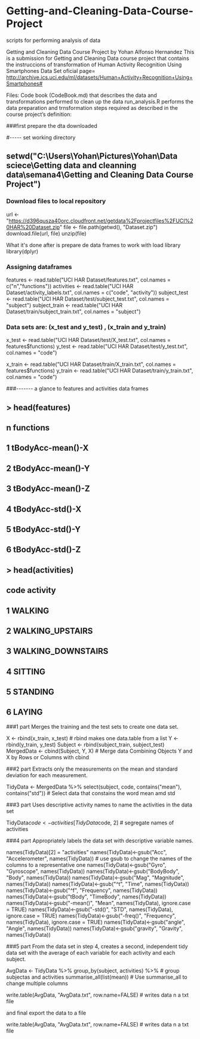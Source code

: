 # Getting-and-Cleaning-Data-Course-Project
scripts for performing analysis of data

Getting and Cleaning Data Course Project by Yohan Alfonso Hernandez
This is a submission for Getting and Cleaning Data course project that contains the instruccions of transformation of Human Activity Recognition Using Smartphones Data Set 
oficial page= http://archive.ics.uci.edu/ml/datasets/Human+Activity+Recognition+Using+Smartphones#

Files:
Code book (CodeBook.md) that describes the data and transformations performed to clean up the data
run_analysis.R performs the data preparation and trnsformation  steps required as described in the course project’s definition:

###first prepare the dta downloaded


#----- set working directory

## setwd("C:\\Users\\Yohan\\Pictures\\Yohan\\Data sciece\\Getting data and cleanning data\\semana4\\Getting and Cleaning Data Course Project")


### Download files to local repository
url <- "https://d396qusza40orc.cloudfront.net/getdata%2Fprojectfiles%2FUCI%20HAR%20Dataset.zip"
file <- file.path(getwd(), "Dataset.zip")
download.file(url, file) 
unzip(file) 


What it's done after is prepare de data frames to work with
load library
library(dplyr)

### Assigning dataframes

features <- read.table("UCI HAR Dataset/features.txt", col.names = c("n","functions"))
activities <- read.table("UCI HAR Dataset/activity_labels.txt", col.names = c("code", "activity"))
subject_test <- read.table("UCI HAR Dataset/test/subject_test.txt", col.names = "subject")
subject_train <- read.table("UCI HAR Dataset/train/subject_train.txt", col.names = "subject")


### Data sets  are:  (x_test and  y_test) , (x_train and y_train)

x_test <- read.table("UCI HAR Dataset/test/X_test.txt", col.names = features$functions)
y_test <- read.table("UCI HAR Dataset/test/y_test.txt", col.names = "code")

x_train <- read.table("UCI HAR Dataset/train/X_train.txt", col.names = features$functions)
y_train <- read.table("UCI HAR Dataset/train/y_train.txt", col.names = "code")

###-------   a  glance to features and activities data frames

## > head(features)
##    n         functions

## 1 tBodyAcc-mean()-X
## 2 tBodyAcc-mean()-Y
## 3 tBodyAcc-mean()-Z
## 4 tBodyAcc-std()-X
## 5 tBodyAcc-std()-Y
## 6 tBodyAcc-std()-Z


## > head(activities)
## code   activity

## 1      WALKING
## 2      WALKING_UPSTAIRS
## 3      WALKING_DOWNSTAIRS
## 4      SITTING
## 5      STANDING
## 6      LAYING


###1 part Merges the training and the test sets to create one data set.

X <- rbind(x_train, x_test)                     # rbind makes one data.table from a list 
Y <- rbind(y_train, y_test)
Subject <- rbind(subject_train, subject_test)
MergedData <- cbind(Subject, Y, X)              # Merge data Combining Objects Y and X  by Rows or Columns with cbind

###2 part Extracts only the measurements on the mean and standard deviation for each measurement.

TidyData <- MergedData %>% select(subject, code, contains("mean"), contains("std"))   # Select data that constains the word mean amd std


###3 part Uses descriptive activity names to name the activities in the data set

TidyData$code <- activities[TidyData$code, 2]     # segregate  names of activities


###4 part Appropriately labels the data set with descriptive variable names. 

names(TidyData)[2] = "activities"
names(TidyData)<-gsub("Acc", "Accelerometer", names(TidyData))          #  use gsub to change the names of the columns to a representative one
names(TidyData)<-gsub("Gyro", "Gyroscope", names(TidyData))
names(TidyData)<-gsub("BodyBody", "Body", names(TidyData))
names(TidyData)<-gsub("Mag", "Magnitude", names(TidyData))
names(TidyData)<-gsub("^t", "Time", names(TidyData))
names(TidyData)<-gsub("^f", "Frequency", names(TidyData))
names(TidyData)<-gsub("tBody", "TimeBody", names(TidyData))
names(TidyData)<-gsub("-mean()", "Mean", names(TidyData), ignore.case = TRUE)
names(TidyData)<-gsub("-std()", "STD", names(TidyData), ignore.case = TRUE)
names(TidyData)<-gsub("-freq()", "Frequency", names(TidyData), ignore.case = TRUE)
names(TidyData)<-gsub("angle", "Angle", names(TidyData))
names(TidyData)<-gsub("gravity", "Gravity", names(TidyData))

###5 part  From the data set in step 4, creates a second, independent tidy data set with the average of each variable for each activity and each subject.

AvgData <- TidyData %>%
        group_by(subject, activities) %>%               # group  subjectas and activities
        summarise_all(list(mean))                       # Use summarise_all to change  multiple columns

write.table(AvgData, "AvgData.txt", row.name=FALSE)   # writes data n a txt file


and final export the data to a file

write.table(AvgData, "AvgData.txt", row.name=FALSE)   # writes data n a txt file


